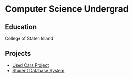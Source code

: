# Computer Science Undergrad

## Education
College of Staten Island

## Projects
+ [Used Cars Project](https://github.com/JoseGuzman02/Used-Cars-Dataset-Project)
+ [Student Database System](https://github.com/JoseGuzman02/CSC315---StudentDB)
